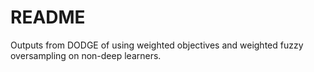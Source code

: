 # README

Outputs from DODGE of using weighted objectives and weighted fuzzy oversampling on non-deep learners.
